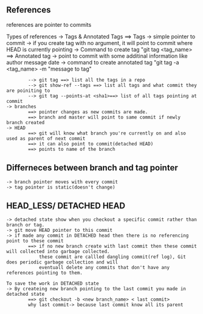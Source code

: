 ## References

references are pointer to commits

Types of references
    -> Tags & Annotated Tags
            ==> Tags
                -> simple pointer to commit
                -> if you create tag with no argument, it will point to commit where HEAD is currently pointing
                -> Command to create tag "git tag <tag_name>
            ==> Annotated tag
                -> point to commit with some additinal information like author message date
                -> command to create annotated tag "git tag -a <tag_name> -m "message to tag"
            
            --> git tag ==> list all the tags in a repo
            --> git show-ref --tags ==> list all tags and what commit they are poiniting to
            --> git tag --points-at <sha1>==> list of all tags pointing at commit
    -> branches
            ==> pointer changes as new commits are made.
            ==> branch and master will point to same commit if newly branch created
    -> HEAD
            ==> git will know what branch you're currently on and also used as parent of next commit
            ==> it can also point to commit(detached HEAD)
            ==> points to name of the branch

## Differneces between branch and tag pointer
    -> branch pointer moves with every commit
    -> tag pointer is static(doesn't change)

## HEAD_LESS/ DETACHED HEAD
    -> detached state show when you checkout a specific commit rather than branch or tag.
    -> git move HEAD pointer to this commit
    -> if made any commit in DETACHED head then there is no referencing point to these commit
            ==> if no new branch create with last commit then these commit will collected into garbage collected. 
                these commit are callled dangling commit(ref log), Git does periodic garbage collection and will
                eventuall delete any commits that don't have any references pointing to them.

    To save the work in DETACHED state
    -> By createing new branch pointing to the last commit you made in detached state
            ==> git checkout -b <new branch_name> < last commit>
            why last commit-> because last commit know all its parent
